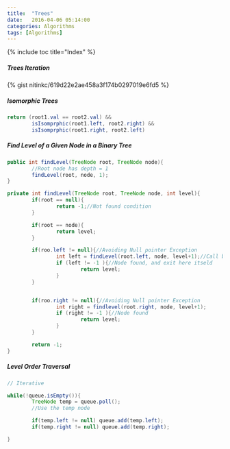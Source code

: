 ```yaml
---
title:  "Trees"
date:   2016-04-06 05:14:00
categories: Algorithms
tags: [Algorithms]
---
```


{% include toc title="Index" %}

##### Trees Iteration
{% gist nitinkc/619d22e2ae458a3f174b0297019e6fd5 %}


##### Isomorphic Trees
```java
return (root1.val == root2.val) &&
        isIsomprphic(root1.left, root2.right) &&
        isIsomprphic(root1.right, root2.left)
```

##### Find Level of a Given Node in a Binary Tree
```java
public int findLevel(TreeNode root, TreeNode node){
        //Root node has depth = 1
        findLevel(root, node, 1);
}

private int findLevel(TreeNode root, TreeNode node, int level){
        if(root == null){
                return -1;//Not found condition
        }

        if(root == node){
                return level;
        }

        if(roo.left != null){//Avoiding Null pointer Exception
                int left = findLevel(root.left, node, level+1);//Call by value
                if (left != -1 ){//Node found, and exit here itseld
                        return level;
                }
        }


        if(roo.right != null){//Avoiding Null pointer Exception
                int right = findlevel(root.right, node, level+1);
                if (right != -1 ){//Node found
                        return level;
                }
        }

        return -1;
}
```

##### Level Order Traversal
```java
// Iterative

while(!queue.isEmpty()){
        TreeNode temp = queue.poll();
        //Use the temp node

        if(temp.left != null) queue.add(temp.left);
        if(temp.right != null) queue.add(temp.right);

}
```

